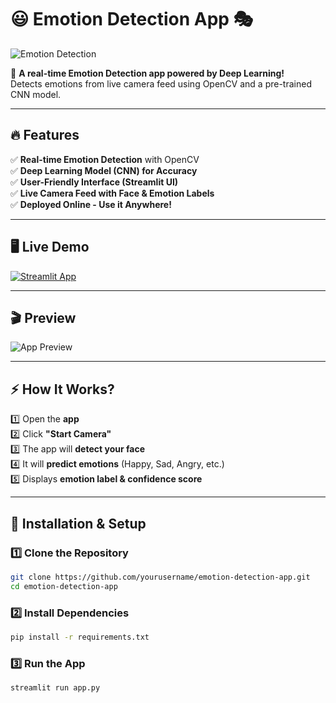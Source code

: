 # 😃 Emotion Detection App 🎭  
![Emotion Detection](https://media.giphy.com/media/QTfX9Ejfra3ZmNxh6B/giphy.gif)  

🚀 **A real-time Emotion Detection app powered by Deep Learning!**  
Detects emotions from live camera feed using OpenCV and a pre-trained CNN model.  

---

## 🔥 **Features**  
✅ **Real-time Emotion Detection** with OpenCV  
✅ **Deep Learning Model (CNN) for Accuracy**  
✅ **User-Friendly Interface (Streamlit UI)**  
✅ **Live Camera Feed with Face & Emotion Labels**  
✅ **Deployed Online - Use it Anywhere!**  

---

## 🖥️ **Live Demo**  
[![Streamlit App](https://img.shields.io/badge/Try%20it%20Live-Click%20Here-brightgreen?style=for-the-badge&logo=streamlit)](https://your-app-link.streamlit.app)  

---

## 🎬 **Preview**  
![App Preview](https://media.giphy.com/media/3o6Zt481isNVuQI1l6/giphy.gif)  

---

## ⚡ **How It Works?**  
1️⃣ Open the **app**  
2️⃣ Click **"Start Camera"**  
3️⃣ The app will **detect your face**  
4️⃣ It will **predict emotions** (Happy, Sad, Angry, etc.)  
5️⃣ Displays **emotion label & confidence score**  

---

## 🚀 **Installation & Setup**  
### **1️⃣ Clone the Repository**
```bash
git clone https://github.com/yourusername/emotion-detection-app.git
cd emotion-detection-app
```

### **2️⃣ Install Dependencies**
```bash
pip install -r requirements.txt
```

### **3️⃣ Run the App**
```bash
streamlit run app.py
```


